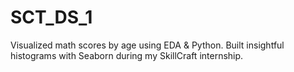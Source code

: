 # SCT_DS_1
Visualized math scores by age using EDA &amp; Python. Built insightful histograms with Seaborn during my SkillCraft internship.
